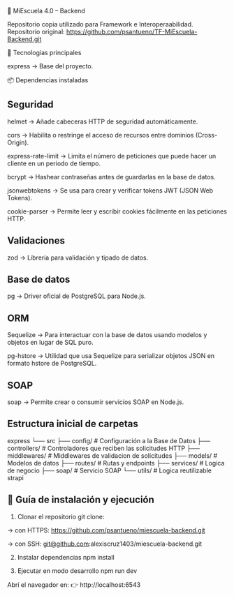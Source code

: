 📘 MiEscuela 4.0 – Backend

Repositorio copia utilizado para Framework e Interoperaabilidad. Repositorio original: https://github.com/psantueno/TF-MiEscuela-Backend.git

🚀 Tecnologías principales

express -> Base del proyecto.

📦 Dependencias instaladas

## Seguridad

helmet -> Añade cabeceras HTTP de seguridad automáticamente.

cors -> Habilita o restringe el acceso de recursos entre dominios (Cross-Origin).

express-rate-limit -> Limita el número de peticiones que puede hacer un cliente en un periodo de tiempo.

bcrypt -> Hashear contraseñas antes de guardarlas en la base de datos.

jsonwebtokens -> Se usa para crear y verificar tokens JWT (JSON Web Tokens).

cookie-parser -> Permite leer y escribir cookies fácilmente en las peticiones HTTP.

## Validaciones

zod -> Librería para validación y tipado de datos.

## Base de datos

pg -> Driver oficial de PostgreSQL para Node.js.

## ORM

Sequelize -> Para interactuar con la base de datos usando modelos y objetos en lugar de SQL puro.

pg-hstore -> Utilidad que usa Sequelize para serializar objetos JSON en formato hstore de PostgreSQL.

## SOAP

soap -> Permite crear o consumir servicios SOAP en Node.js.

## Estructura inicial de carpetas
express
└── src
    ├── config/           # Configuración a la Base de Datos
    ├── controllers/      # Controladores que reciben las solicitudes HTTP
    ├── middlewares/      # Middlewares de validacion de solicitudes
    ├── models/           # Modelos de datos
    ├── routes/           # Rutas y endpoints
    ├── services/         # Logica de negocio
    ├── soap/             # Servicio SOAP
    └── utils/            # Logica reutilizable
strapi

## 🔧 Guía de instalación y ejecución
1. Clonar el repositorio
git clone:

→ con HTTPS:  https://github.com/psantueno/miescuela-backend.git

→ con SSH: git@github.com:alexiscruz1403/miescuela-backend.git

2. Instalar dependencias
npm install

3. Ejecutar en modo desarrollo
npm run dev

Abrí el navegador en: 👉 http://localhost:6543
